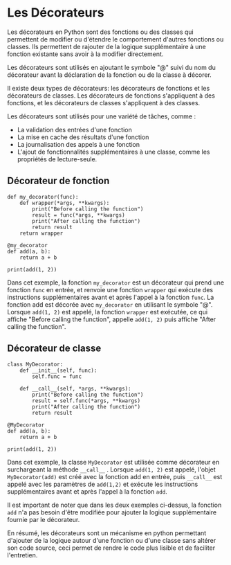 # Les Décorateurs
Les décorateurs en Python sont des fonctions ou des classes qui permettent de modifier ou d'étendre le comportement d'autres fonctions ou classes. Ils permettent de rajouter de la logique supplémentaire à une fonction existante sans avoir à la modifier directement.

Les décorateurs sont utilisés en ajoutant le symbole "@" suivi du nom du décorateur avant la déclaration de la fonction ou de la classe à décorer.

Il existe deux types de décorateurs: les décorateurs de fonctions et les décorateurs de classes. Les décorateurs de fonctions s'appliquent à des fonctions, et les décorateurs de classes s'appliquent à des classes.

Les décorateurs sont utilisés pour une variété de tâches, comme :
* La validation des entrées d'une fonction
* La mise en cache des résultats d'une fonction
* La journalisation des appels à une fonction
* L'ajout de fonctionnalités supplémentaires à une classe, comme les propriétés de lecture-seule.

## Décorateur de fonction
```
def my_decorator(func):
    def wrapper(*args, **kwargs):
        print("Before calling the function")
        result = func(*args, **kwargs)
        print("After calling the function")
        return result
    return wrapper

@my_decorator
def add(a, b):
    return a + b

print(add(1, 2))
```

Dans cet exemple, la fonction `my_decorator` est un décorateur qui prend une fonction `func` en entrée, et renvoie une fonction `wrapper` qui exécute des instructions supplémentaires avant et après l'appel à la fonction `func`. La fonction add est décorée avec `my_decorator` en utilisant le symbole "@". Lorsque `add(1, 2)` est appelé, la fonction `wrapper` est exécutée, ce qui affiche "Before calling the function", appelle `add(1, 2)` puis affiche "After calling the function".

## Décorateur de classe
```
class MyDecorator:
    def __init__(self, func):
        self.func = func

    def __call__(self, *args, **kwargs):
        print("Before calling the function")
        result = self.func(*args, **kwargs)
        print("After calling the function")
        return result

@MyDecorator
def add(a, b):
    return a + b

print(add(1, 2))
```

Dans cet exemple, la classe `MyDecorator` est utilisée comme décorateur en surchargeant la méthode `__call__` . Lorsque `add(1, 2)` est appelé, l'objet `MyDecorator(add)` est créé avec la fonction add en entrée, puis `__call__` est appelé avec les paramètres de `add(1,2)` et exécute les instructions supplémentaires avant et après l'appel à la fonction `add`.

Il est important de noter que dans les deux exemples ci-dessus, la fonction `add` n'a pas besoin d'être modifiée pour ajouter la logique supplémentaire fournie par le décorateur.

En résumé, les décorateurs sont un mécanisme en python permettant d'ajouter de la logique autour d'une fonction ou d'une classe sans altérer son code source, ceci permet de rendre le code plus lisible et de faciliter l'entretien.